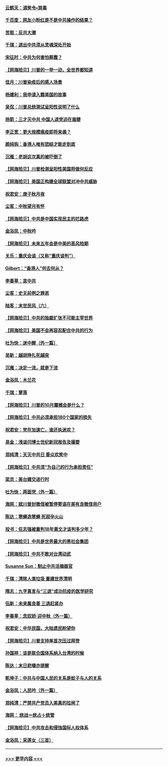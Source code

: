 #### [云鹤天：调笑令▪禁毒](../pages/nsc993/n12462975.md?t=10090602) 
#### [千百度：网友小粉红是不是中共操作的结果？](../pages/nsc993/n12461025.md?t=10090602) 
#### [苦胆：反共大潮](../pages/nsc993/n12459469.md?t=10090602) 
#### [千瑞：退出中共须从灵魂深处开始](../pages/nsc993/n12459437.md?t=10090602) 
#### [宋征时：中共为何害怕蔡霞？](../pages/nsc993/n12459097.md?t=10090602) 
#### [【网海拾贝】川普的一举一动，全世界都知道](../pages/nsc993/n12458825.md?t=10090602) 
#### [佳月：川普染疫后的感人场景](../pages/nsc993/n12456994.md?t=10090602) 
#### [杨建利：我申请入籍美国的故事](../pages/nsc993/n12455635.md?t=10090602) 
#### [吴侃：川普总统测试呈阳性说明了什么](../pages/nsc993/n12451869.md?t=10090602) 
#### [扬箭：三才灭中共 中国人退党迫在眉睫](../pages/nsc993/n12451842.md?t=10090602) 
#### [李正宽：更大规模瘟疫即将来袭？](../pages/nsc993/n12451455.md?t=10090602) 
#### [颜纯钩：香港人唯有团结才能走到底](../pages/nsc993/n12450870.md?t=10090602) 
#### [沉雁：老胡这次真的被吓倒了](../pages/nsc993/n12449796.md?t=10090602) 
#### [【网海拾贝】川普检测呈阳性美国将做何反应](../pages/nsc993/n12449042.md?t=10090602) 
#### [【网海拾贝】美国正构建全球联盟对冲中共威胁](../pages/nsc993/n12446580.md?t=10090602) 
#### [祝君安：庚子秋月夜](../pages/nsc993/n12445870.md?t=10090602) 
#### [尘客：中秋望月有怀](../pages/nsc993/n12444632.md?t=10090602) 
#### [【网海拾贝】中共是中国实现民主的拦路虎](../pages/nsc993/n12443573.md?t=10090602) 
#### [金浴凤：中秋吟](../pages/nsc993/n12441773.md?t=10090602) 
#### [【网海拾贝】未来五年会是中美的高风险期](../pages/nsc993/n12440760.md?t=10090602) 
#### [关乐：重庆会谈（又称“重庆谈判”）](../pages/nsc993/n12437525.md?t=10090602) 
#### [Gilbert：“香港人”何去何从？](../pages/nsc993/n12435894.md?t=10090602) 
#### [李春草：哀中共](../pages/nsc993/n12435874.md?t=10090602) 
#### [尘客：史无前例之罪恶](../pages/nsc993/n12435762.md?t=10090602) 
#### [陆客：末世民风（六）](../pages/nsc993/n12435354.md?t=10090602) 
#### [【网海拾贝】中共的独裁扩张不可能主宰世界](../pages/nsc993/n12435151.md?t=10090602) 
#### [【网海拾贝】美国不会再容忍配合中共的行为](../pages/nsc993/n12433808.md?t=10090602) 
#### [吐为快：迷中醒（外一篇）](../pages/nsc993/n12433585.md?t=10090602) 
#### [吴新：越胡挣扎死越突](../pages/nsc993/n12433562.md?t=10090602) 
#### [沉雁：决定一流，就是下流](../pages/nsc993/n12432128.md?t=10090602) 
#### [金浴凤：木兰花](../pages/nsc993/n12432124.md?t=10090602) 
#### [千瑞：寥落](../pages/nsc993/n12432071.md?t=10090602) 
#### [【网海拾贝】川普的10月震撼会是什么？](../pages/nsc993/n12431624.md?t=10090602) 
#### [【网海拾贝】中共必须承担180个国家的损失](../pages/nsc993/n12428893.md?t=10090602) 
#### [祝君安：党在加速亡，谁还执迷欢？](../pages/nsc993/n12428652.md?t=10090602) 
#### [易金：浅谈闫博士世纪新冠报告及撮要](../pages/nsc993/n12426822.md?t=10090602) 
#### [郑纯清：天灭中共日 善众欢笑中](../pages/nsc993/n12426784.md?t=10090602) 
#### [【网海拾贝】中共须“为自己的行为承担责任”](../pages/nsc993/n12426067.md?t=10090602) 
#### [梁京：美台建交进行时](../pages/nsc993/n12424066.md?t=10090602) 
#### [吐为快：两面党（外一篇）](../pages/nsc993/n12424043.md?t=10090602) 
#### [海网：就川普封微信被暂停寄语在美有良微信用户](../pages/nsc993/n12424021.md?t=10090602) 
#### [陈达：寒蝉造寒蝉 死寂孕火山](../pages/nsc993/n12423958.md?t=10090602) 
#### [投书：任志强被重判18年黄文才该判多少年？](../pages/nsc993/n12423672.md?t=10090602) 
#### [【网海拾贝】中共是世界最大的黑社会集团](../pages/nsc993/n12423543.md?t=10090602) 
#### [【网海拾贝】中共不敢对台湾动武](../pages/nsc993/n12421418.md?t=10090602) 
#### [Susanne Sun：制止中共活摘器官](../pages/nsc993/n12419654.md?t=10090602) 
#### [千瑞：清除人类垃圾 重建世界清明](../pages/nsc993/n12419414.md?t=10090602) 
#### [隋志：九字真言与“三退”成功抗疫的医学研究](../pages/nsc993/n12419248.md?t=10090602) 
#### [伍新：未来属良善 三退赶紧办](../pages/nsc993/n12418496.md?t=10090602) 
#### [李春草：念奴娇·迎中秋（外一篇）](../pages/nsc993/n12418465.md?t=10090602) 
#### [祝君安：中华民国，大陆遗民盼望你](../pages/nsc993/n12418089.md?t=10090602) 
#### [【网海拾贝】川普支持率首次压过拜登](../pages/nsc993/n12418050.md?t=10090602) 
#### [孙国祥：该是联合国体系纳入台湾的时候](../pages/nsc993/n12417369.md?t=10090602) 
#### [陈达：末日悲嚎亦提醒](../pages/nsc993/n12416736.md?t=10090602) 
#### [乾坤子：中共与中国人民的关系是蚊子与人的关系](../pages/nsc993/n12416632.md?t=10090602) 
#### [金浴凤：人民吟（外一篇）](../pages/nsc993/n12416567.md?t=10090602) 
#### [郑纯清：严禁共产党员入美真的拉闸了](../pages/nsc993/n12416550.md?t=10090602) 
#### [海网： 统战＝统占＋统管](../pages/nsc993/n12416404.md?t=10090602) 
#### [【网海拾贝】中共攻击和侵蚀国际人权体系](../pages/nsc993/n12416250.md?t=10090602) 
#### [金浴凤：采莲女（三首）](../pages/nsc993/n12415517.md?t=10090602) 

----
#### [ >>> 更早内容 <<< ](../indexes/nsc993-earlier.md)
